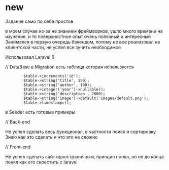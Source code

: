 ﻿# new


Задание само по себе простое

в моем случае из-за не знанием фреймворков, ушло много времени на изучение, и то поверхностное
опыт очень полезный и интересный
Занимался в первую очередь бекендом, потому не все реализовал на клиентской части, не успел все зучить необходимое


Использовал Laravel 5

// DataBase
в Migration есть таблица которая используется

            $table->increments('id');
            $table->string('title', 150);
            $table->string('author', 100);
            $table->integer('year')->nullable();
            $table->string('description', 2000);
            $table->string('image')->default('images/default.png');
            $table->timestamps();
			
в Seeder есть готовые примеры

// Back-end

Не успел сделать весь функционал, в частности поиск и сортировку
Знаю как это сделать и что это не сложно


// Front-end

Не успел сделать сайт одностраничным, принцип понял, но не до конца понял как его скрестить с laravel
